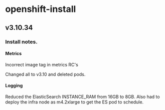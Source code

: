 # openshift-install

## v3.10.34

### Install notes.

#### Metrics

Incorrect image tag in metrics RC's

Changed all to v3.10 and deleted pods.

#### Logging

Reduced the ElasticSearch INSTANCE_RAM from 16GB to 8GB. Also had to deploy the 
infra node as m4.2xlarge to get the ES pod to schedule.


